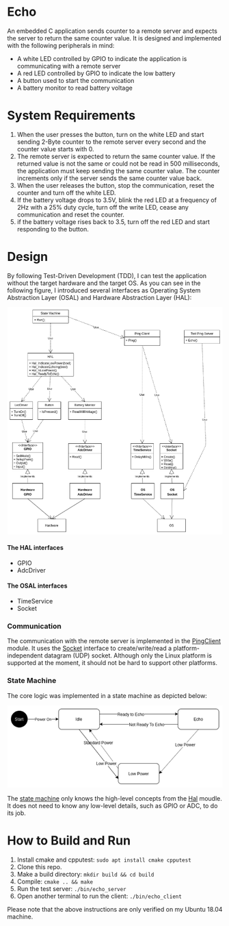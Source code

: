 # Echo

An embedded C application sends counter to a remote server and expects the server to return the same counter value. It is designed and implemented with the following peripherals in mind:
* A white LED controlled by GPIO to indicate the application is communicating with a remote server
* A red LED controlled by GPIO to indicate the low battery
* A button used to start the communication
* A battery monitor to read battery voltage

[//]: # (Image References)

[image1]: ./images/class_diagram.png "Class Diagram"
[image2]: ./images/state_machine.png "State Machine"


# System Requirements

1. When the user presses the button, turn on the white LED and start sending 2-Byte counter to the remote server every second and the counter value starts with 0.
2. The remote server is expected to return the same counter value. If the returned value is not the same or could not be read in 500 milliseconds, the application must keep sending the same counter value. The counter increments only if the server sends the same counter value back.
3. When the user releases the button, stop the communication, reset the counter and turn off the white LED.
4. If the battery voltage drops to 3.5V, blink the red LED at a frequency of 2Hz with a 25% duty cycle, turn off the write LED, cease any communication and reset the counter.
5. if the battery voltage rises back to 3.5, turn off the red LED and start responding to the button.

# Design

By following Test-Driven Development (TDD), I can test the application without the target hardware and the target OS. As you can see in the following figure, I introduced several interfaces as Operating System Abstraction Layer (OSAL) and Hardware Abstraction Layer (HAL):

![alt text][image1]

#### The HAL interfaces
* GPIO
* AdcDriver

#### The OSAL interfaces
* TimeService
* Socket

### Communication
The communication with the remote server is implemented in the [PingClient](src/PingClient.c) module. It uses the [Socket](include/Socket.h) interface to create/write/read a platform-independent datagram (UDP) socket. Although only the Linux platform is supported at the moment, it should not be hard to support other platforms.

### State Machine
The core logic was implemented in a state machine as depicted below:

![alt text][image2]

The [state machine](src/StateMachine.c) only knows the high-level concepts from the [Hal](src/Hal.c) moudle. It does not need to know any low-level details, such as GPIO or ADC, to do its job.

# How to Build and Run
1. Install cmake and cpputest: `sudo apt install cmake cpputest`
1. Clone this repo.
2. Make a build directory: `mkdir build && cd build`
3. Compile: `cmake .. && make`
4. Run the test server: `./bin/echo_server`
5. Open another terminal to run the client: `./bin/echo_client`

Please note that the above instructions are only verified on my Ubuntu 18.04 machine.
